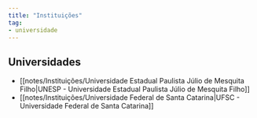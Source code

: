 ```yaml
---
title: "Instituições"
tag:
- universidade
---
```


## Universidades
- [[notes/Instituições/Universidade Estadual Paulista Júlio de Mesquita Filho|UNESP - Universidade Estadual Paulista Júlio de Mesquita Filho]]
- [[notes/Instituições/Universidade Federal de Santa Catarina|UFSC - Universidade Federal de Santa Catarina]]